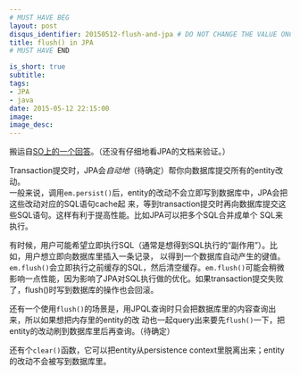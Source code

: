 ```yaml
---
# MUST HAVE BEG
layout: post
disqus_identifier: 20150512-flush-and-jpa # DO NOT CHANGE THE VALUE ONCE SET
title: flush() in JPA
# MUST HAVE END

is_short: true
subtitle:
tags: 
- JPA
- java
date: 2015-05-12 22:15:00
image:
image_desc:
---
```


搬运自[SO上的一个回答][1]。（还没有仔细地看JPA的文档来验证。）

Transaction提交时，JPA会*自动地*（待确定）帮你向数据库提交所有的entity改动。     
一般来说，调用`em.persist()`后，entity的改动不会立即写到数据库中，JPA会把这些改动对应的SQL语句cache起
来，等到transaction提交时再向数据库提交这些SQL语句。这样有利于提高性能。比如JPA可以把多个SQL合并成单个
SQL来执行。

有时候，用户可能希望立即执行SQL（通常是想得到SQL执行的“副作用”）。比如，用户想立即向数据库里插入一条记录，
以得到一个数据库自动产生的键值。`em.flush()`会立即执行之前缓存的SQL，然后清空缓存。`em.flush()`可能会稍微
影响一点性能，因为影响了JPA对SQL执行做的优化。如果transaction提交失败了，flush()时写到数据库的操作也会回滚。

还有一个使用`flush()`的场景是，用JPQL查询时只会把数据库里的内容查询出来，所以如果想把内存里的entity的改
动也一起query出来要先`flush()`一下，把entity的改动刷到数据库里后再查询。（待确定）

还有个`clear()`函数，它可以把entity从persistence context里脱离出来；entity的改动不会被写到数据库里。


[1]: http://stackoverflow.com/questions/4275111/correct-use-of-flush-in-jpa-hibernate "Correct use of flush() in JPA/Hibernate"
[2]: http://www.developerfusion.com/article/84945/flush-and-clear-or-mapping-antipatterns/ "Flush and Clear: O/R Mapping Anti-Patterns"
